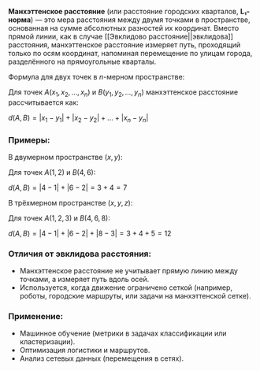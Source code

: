 
**Манхэттенское расстояние** (или расстояние городских кварталов, **L₁-норма**) — это мера расстояния между двумя точками в пространстве, основанная на сумме абсолютных разностей их координат. Вместо прямой линии, как в случае [[Эвклидово расстояние||эвклидова]] расстояния, манхэттенское расстояние измеряет путь, проходящий только по осям координат, напоминая перемещение по улицам города, разделённого на прямоугольные кварталы.


Формула для двух точек в $n$-мерном пространстве:

Для точек $A(x_1, x_2, \dots, x_n)$ и $B(y_1, y_2, \dots, y_n)$ манхэттенское расстояние рассчитывается как:

$d(A, B) = |x_1 - y_1| + |x_2 - y_2| + \dots + |x_n - y_n|$

  
### Примеры:

В двумерном пространстве $(x, y)$:

Для точек $A(1, 2)$ и $B(4, 6)$:

$d(A, B) = |4 - 1| + |6 - 2| = 3 + 4 = 7$

  

В трёхмерном пространстве $(x, y, z)$:

Для точек $A(1, 2, 3)$ и $B(4, 6, 8)$:

$d(A, B) = |4 - 1| + |6 - 2| + |8 - 3| = 3 + 4 + 5 = 12$


### Отличия от эвклидова расстояния:

- Манхэттенское расстояние не учитывает прямую линию между точками, а измеряет путь вдоль осей.
- Используется, когда движение ограничено сеткой (например, роботы, городские маршруты, или задачи на манхэттенской сетке).


### Применение:

- Машинное обучение (метрики в задачах классификации или кластеризации).
- Оптимизация логистики и маршрутов.
- Анализ сетевых данных (перемещения в сетях).